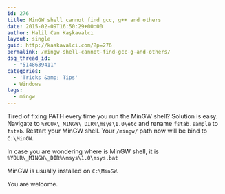```yaml
---
id: 276
title: MinGW shell cannot find gcc, g++ and others
date: 2015-02-09T16:50:29+00:00
author: Halil Can Kaşkavalcı
layout: single
guid: http://kaskavalci.com/?p=276
permalink: /mingw-shell-cannot-find-gcc-g-and-others/
dsq_thread_id:
  - "5148639411"
categories:
  - 'Tricks &amp; Tips'
  - Windows
tags:
  - mingw
---
```

Tired of fixing PATH every time you run the MinGW shell? Solution is easy. Navigate to `%YOUR\_MINGW\_DIR%\msys\1.0\etc` and rename `fstab.sample` to `fstab`. Restart your MinGW shell. Your `/mingw/` path now will be bind to `C:\MinGW`.

In case you are wondering where is MinGW shell, it is `%YOUR\_MINGW\_DIR%\msys\1.0\msys.bat`

MinGW is usually installed on `C:\MinGW`.

You are welcome.
